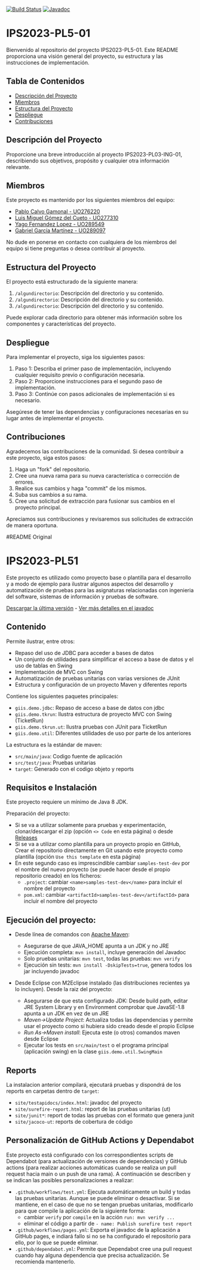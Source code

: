 [![Build Status](https://github.com/javiertuya/samples-test-dev/actions/workflows/test.yml/badge.svg)](https://github.com/javiertuya/samples-test-dev/actions/workflows/test.yml)
[![Javadoc](https://img.shields.io/badge/%20-javadoc-blue)](https://javiertuya.github.io/samples-test-dev/)

# IPS2023-PL5-01

Bienvenido al repositorio del proyecto IPS2023-PL5-01. Este README proporciona una visión general del proyecto, su estructura y las instrucciones de implementación.

## Tabla de Contenidos
- [Descripción del Proyecto](#descripción-del-proyecto)
- [Miembros](#miembros)
- [Estructura del Proyecto](#estructura-del-proyecto)
- [Despliegue](#despliegue)
- [Contribuciones](#contribuciones)


## Descripción del Proyecto
Proporcione una breve introducción al proyecto IPS2023-PL03-ING-01, describiendo sus objetivos, propósito y cualquier otra información relevante.

## Miembros
Este proyecto es mantenido por los siguientes miembros del equipo:
- [Pablo Calvo Gamonal - UO276220](https://github.com/pelotazos123)
- [Luis Miguel Gómez del Cueto - UO277310](https://github.com/uo277310)
- [Yago Fernandez Lopez - UO289549](https://github.com/uo289549)
- [Gabriel García Martínez - UO289097](https://github.com/uo289097)

No dude en ponerse en contacto con cualquiera de los miembros del equipo si tiene preguntas o desea contribuir al proyecto.

## Estructura del Proyecto
El proyecto está estructurado de la siguiente manera:

1. `/algundirectorio`: Descripción del directorio y su contenido.
2. `/algundirectorio`: Descripción del directorio y su contenido.
3. `/algundirectorio`: Descripción del directorio y su contenido.

Puede explorar cada directorio para obtener más información sobre los componentes y características del proyecto.

## Despliegue
Para implementar el proyecto, siga los siguientes pasos:

1. Paso 1: Describa el primer paso de implementación, incluyendo cualquier requisito previo o configuración necesaria.
2. Paso 2: Proporcione instrucciones para el segundo paso de implementación.
3. Paso 3: Continúe con pasos adicionales de implementación si es necesario.

Asegúrese de tener las dependencias y configuraciones necesarias en su lugar antes de implementar el proyecto.

## Contribuciones
Agradecemos las contribuciones de la comunidad. Si desea contribuir a este proyecto, siga estos pasos:
1. Haga un "fork" del repositorio.
2. Cree una nueva rama para su nueva característica o corrección de errores.
3. Realice sus cambios y haga "commit" de los mismos.
4. Suba sus cambios a su rama.
5. Cree una solicitud de extracción para fusionar sus cambios en el proyecto principal.

Apreciamos sus contribuciones y revisaremos sus solicitudes de extracción de manera oportuna.

#README Original



# IPS2023-PL51

Este proyecto es utilizado como proyecto base o plantilla para el desarrollo y a modo de ejemplo para ilustrar algunos aspectos del desarrollo y automatización de pruebas para las asignaturas relacionadas con ingenieria del software, sistemas de información y pruebas de software.

[Descargar la última versión](https://github.com/javiertuya/samples-test-dev/releases) - 
[Ver más detalles en el javadoc](https://javiertuya.github.io/samples-test-dev/)

## Contenido

Permite ilustrar, entre otros:
- Repaso del uso de JDBC para acceder a bases de datos
- Un conjunto de utilidades para simplificar el acceso a base de datos y el uso de tablas en Swing
- Implementación de MVC con Swing
- Automatización de pruebas unitarias con varias versiones de JUnit
- Estructura y configuración de un proyecto Maven y diferentes reports

Contiene los siguientes paquetes principales:
- `giis.demo.jdbc`: Repaso de acceso a base de datos con jdbc
- `giis.demo.tkrun`: Ilustra estructura de proyecto MVC con Swing (TicketRun)
- `giis.demo.tkrun.ut`: Ilustra pruebas con JUnit para TicketRun
- `giis.demo.util`: Diferentes utilidades de uso por parte de los anteriores

La estructura es la estándar de maven:
- `src/main/java`: Codigo fuente de aplicación
- `src/test/java`: Pruebas unitarias
- `target`: Generado con el codigo objeto y reports

## Requisitos e Instalación

Este proyecto requiere un mínimo de Java 8 JDK.

Preparación del proyecto:
- Si se va a utilizar solamente para pruebas y experimentación, clonar/descargar el zip
  (opción `<> Code` en esta página) o desde [Releases](https://github.com/javiertuya/samples-test-dev/releases)
- Si se va a utilizar como plantilla para un proyecto propio en GitHub,
  Crear el repositorio directamente en Git usando este proyecto como plantilla
  (opción `Use this template` en esta página)
- En este segundo caso es imprescindible cambiar `samples-test-dev` por el nombre del nuevo proyecto
  (se puede hacer desde el propio repositorio creado) en los ficheros:
  - `.project`: cambiar `<name>samples-test-dev</name>` para incluir el nombre del proyecto
  - `pom.xml`: cambiar `<artifactId>samples-test-dev</artifactId>` para incluir el nombre del proyecto

## Ejecución del proyecto:

- Desde línea de comandos con [Apache Maven](https://maven.apache.org/download.cgi):
  - Asegurarse de que JAVA_HOME apunta a un JDK y no JRE
  - Ejecución completa: `mvn install`, incluye generación del Javadoc
  - Solo pruebas unitarias: `mvn test`, todas las pruebas: `mvn verify`
  - Ejecución sin tests: `mvn install -DskipTests=true`, genera todos los jar incluyendo javadoc

- Desde Eclipse con M2Eclipse instalado (las distribuciones recientes ya lo incluyen).
  Desde la raiz del proyecto:
  - Asegurarse de que esta configurado JDK: Desde build path, editar JRE System Library y en Environment
	comprobar que JavaSE-1.8 apunta a un JDK en vez de un JRE
  - *Maven->Update Project*: Actualiza todas las dependencias y permite usar el proyecto como 
    si hubiera sido creado desde el propio Eclipse
  - *Run As->Maven install*: Ejecuta este (o otros) comandos maven desde Eclipse
  - Ejecutar los tests en `src/main/test` o el programa principal (aplicación swing)
    en la clase `giis.demo.util.SwingMain`

## Reports

La instalacion anterior compilará, ejecutará pruebas y dispondrá de los reports en carpetas dentro de `target`:
- `site/testapidocs/index.html`: javadoc del proyecto
- `site/surefire-report.html`: report de las pruebas unitarias (ut)
- `site/junit*`: report de todas las pruebas con el formato que genera junit
- `site/jacoco-ut`: reports de cobertura de código

## Personalización de GitHub Actions y Dependabot

Este proyecto está configurado con los correspondientes scripts de Dependabot (para actualización de versiones de dependencias)
y GitHub actions (para realizar acciones automáticas cuando se realiza un pull request hacia main o un push de una rama).
A continuación se describen y se indican las posibles personalizaciones a realizar:

- `.github/workflows/test.yml`: Ejecuta automáticamente un build y todas las pruebas unitarias.
  Aunque se puede eliminar o desactivar. Si se mantiene,
  en el caso de que no se tengan pruebas unitarias, modificarlo para que compile la aplicación de la siguiente forma:
  - cambiar `verify` por `compile` en la acción `run: mvn verify ...`
  - eliminar el código a partir de `- name: Publish surefire test report`
- `.github/workflows/pages.yml`: Exporta el javadoc de la aplicación a GitHub pages, e indiará fallo
  si no se ha configurado el repositorio para ello, por lo que se puede eliminar.
- `.github/dependabot.yml`: Permite que Dependabot cree una pull request cuando hay alguna dependencia
  que precisa actualización. Se recomienda mantenerlo.
